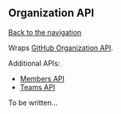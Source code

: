 ## Organization API
[Back to the navigation](README.md)

Wraps [GitHub Organization API](http://developer.github.com/v3/organization/).

Additional APIs:
* [Members API](organization/members.md)
* [Teams API](organization/teams.md)

To be written...
